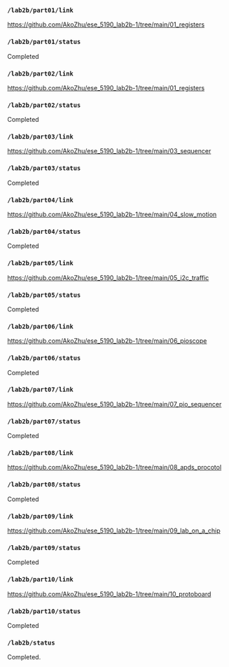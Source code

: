 ### `/lab2b/part01/link`
https://github.com/AkoZhu/ese_5190_lab2b-1/tree/main/01_registers
### `/lab2b/part01/status`
Completed
### `/lab2b/part02/link`
https://github.com/AkoZhu/ese_5190_lab2b-1/tree/main/01_registers
### `/lab2b/part02/status`
Completed
### `/lab2b/part03/link`
https://github.com/AkoZhu/ese_5190_lab2b-1/tree/main/03_sequencer
### `/lab2b/part03/status`
Completed
### `/lab2b/part04/link`
https://github.com/AkoZhu/ese_5190_lab2b-1/tree/main/04_slow_motion
### `/lab2b/part04/status`
Completed
### `/lab2b/part05/link`
https://github.com/AkoZhu/ese_5190_lab2b-1/tree/main/05_i2c_traffic
### `/lab2b/part05/status`
Completed
### `/lab2b/part06/link`
https://github.com/AkoZhu/ese_5190_lab2b-1/tree/main/06_pioscope
### `/lab2b/part06/status`
Completed
### `/lab2b/part07/link`
https://github.com/AkoZhu/ese_5190_lab2b-1/tree/main/07_pio_sequencer
### `/lab2b/part07/status`
Completed
### `/lab2b/part08/link`
https://github.com/AkoZhu/ese_5190_lab2b-1/tree/main/08_apds_procotol
### `/lab2b/part08/status`
Completed
### `/lab2b/part09/link`
https://github.com/AkoZhu/ese_5190_lab2b-1/tree/main/09_lab_on_a_chip
### `/lab2b/part09/status`
Completed
### `/lab2b/part10/link`
https://github.com/AkoZhu/ese_5190_lab2b-1/tree/main/10_protoboard
### `/lab2b/part10/status`
Completed
### `/lab2b/status`
Completed.
